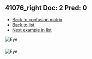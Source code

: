 ## 41076_right Doc: 2 Pred: 0
- [Back to confusion matrix](https://github.com/juliandewit/kaggle_retinopathy/blob/master/matrix.md)
- [Back to list](https://github.com/juliandewit/kaggle_retinopathy/blob/master/lists/20/list.md)
- [Next example in list](https://github.com/juliandewit/kaggle_retinopathy/blob/master/lists/20/41/41081_right.md)

![Eye](https://retinopaty.blob.core.windows.net/size1024/41076_right_2.jpeg)

### 

![Eye]()
